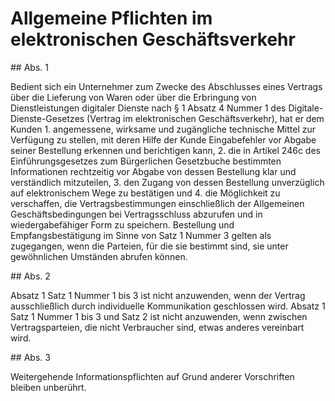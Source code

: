 # Allgemeine Pflichten im elektronischen Geschäftsverkehr



\#\# Abs. 1

 Bedient sich ein Unternehmer zum Zwecke des Abschlusses eines Vertrags über die Lieferung von Waren oder über die Erbringung von Dienstleistungen digitaler Dienste nach § 1 Absatz 4 Nummer 1 des Digitale\-Dienste\-Gesetzes (Vertrag im elektronischen Geschäftsverkehr), hat er dem Kunden  1\.
 angemessene, wirksame und zugängliche technische Mittel zur Verfügung zu stellen, mit deren Hilfe der Kunde Eingabefehler vor Abgabe seiner Bestellung erkennen und berichtigen kann,
 2\.
 die in Artikel 246c des Einführungsgesetzes zum Bürgerlichen Gesetzbuche bestimmten Informationen rechtzeitig vor Abgabe von dessen Bestellung klar und verständlich mitzuteilen,
 3\.
 den Zugang von dessen Bestellung unverzüglich auf elektronischem Wege zu bestätigen und
 4\.
 die Möglichkeit zu verschaffen, die Vertragsbestimmungen einschließlich der Allgemeinen Geschäftsbedingungen bei Vertragsschluss abzurufen und in wiedergabefähiger Form zu speichern.
Bestellung und Empfangsbestätigung im Sinne von Satz 1 Nummer 3 gelten als zugegangen, wenn die Parteien, für die sie bestimmt sind, sie unter gewöhnlichen Umständen abrufen können.

\#\# Abs. 2

 Absatz 1 Satz 1 Nummer 1 bis 3 ist nicht anzuwenden, wenn der Vertrag ausschließlich durch individuelle Kommunikation geschlossen wird. Absatz 1 Satz 1 Nummer 1 bis 3 und Satz 2 ist nicht anzuwenden, wenn zwischen Vertragsparteien, die nicht Verbraucher sind, etwas anderes vereinbart wird.

\#\# Abs. 3

 Weitergehende Informationspflichten auf Grund anderer Vorschriften bleiben unberührt. 

